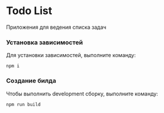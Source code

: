# Todo List

Приложения для ведения списка задач

### Установка зависимостей
Для установки зависимостей, выполните команду:
```
npm i
```
### Создание билда
Чтобы выполнить development сборку, выполните команду: 
```
npm run build
```
